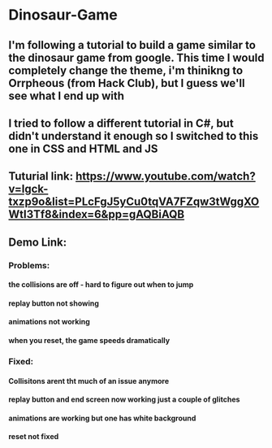 # Dinosaur-Game

## I'm following a tutorial to build a game similar to the dinosaur game from google. This time I would completely change the theme, i'm thinikng to Orrpheous (from Hack Club), but I guess we'll see what I end up with


## I tried to follow a different tutorial in C#, but didn't understand it enough so I switched to this one in CSS and HTML and JS

## Tuturial link: https://www.youtube.com/watch?v=lgck-txzp9o&list=PLcFgJ5yCu0tqVA7FZqw3tWggXOWtI3Tf8&index=6&pp=gAQBiAQB
## Demo  Link:


### Problems:
#### the collisions are off - hard to figure out when to jump
#### replay button not showing
#### animations not working
#### when you reset, the game speeds dramatically

### Fixed:
#### Collisitons arent tht much of an issue anymore
#### replay button and end screen now working just a couple of glitches
#### animations are working but one has white background
#### reset not fixed
